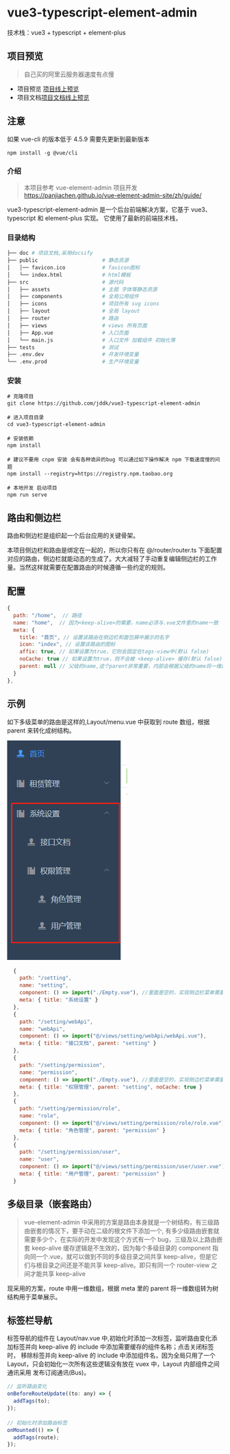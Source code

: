 # vue3-typescript-element-admin

技术栈：vue3 + typescript + element-plus

## 项目预览

> 自己买的阿里云服务器速度有点慢

- 项目预览 <a href="http://jddk.ren:8088" target="_blank">项目线上预览</a>
- 项目文档<a href="http://jddk.ren:8089" target="_blank">项目文档线上预览</a>

## 注意

如果 vue-cli 的版本低于 4.5.9 需要先更新到最新版本

```
npm install -g @vue/cli
```

### 介绍

> 本项目参考 vue-element-admin 项目开发 https://panjiachen.github.io/vue-element-admin-site/zh/guide/

vue3-typescript-element-admin 是一个后台前端解决方案，它基于 vue3、typescript 和 element-plus 实现。
它使用了最新的前端技术栈，

### 目录结构

```bash
├── doc # 项目文档,采用docsify
├── public                     # 静态资源
│   │── favicon.ico            # favicon图标
│   └── index.html             # html模板
├── src                        # 源代码
│   ├── assets                 # 主题 字体等静态资源
│   ├── components             # 全局公用组件
│   ├── icons                  # 项目所有 svg icons
│   ├── layout                 # 全局 layout
│   ├── router                 # 路由
│   ├── views                  # views 所有页面
│   ├── App.vue                # 入口页面
│   └── main.js                # 入口文件 加载组件 初始化等
├── tests                      # 测试
├── .env.dev                   # 开发环境变量
└── .env.prod                  # 生产环境变量
```

### 安装

```
# 克隆项目
git clone https://github.com/jddk/vue3-typescript-element-admin

# 进入项目目录
cd vue3-typescript-element-admin

# 安装依赖
npm install

# 建议不要用 cnpm 安装 会有各种诡异的bug 可以通过如下操作解决 npm 下载速度慢的问题
npm install --registry=https://registry.npm.taobao.org

# 本地开发 启动项目
npm run serve
```

## 路由和侧边栏

路由和侧边栏是组织起一个后台应用的关键骨架。

本项目侧边栏和路由是绑定在一起的，所以你只有在 @/router/router.ts 下面配置对应的路由，侧边栏就能动态的生成了。大大减轻了手动重复编辑侧边栏的工作量。当然这样就需要在配置路由的时候遵循一些约定的规则。

## 配置

```javascript
{
  path: "/home",  // 路径
  name: "home",  // 因为<keep-alive>的需要，name必须与.vue文件里的name一致
  meta: {
    title: "首页", // 设置该路由在侧边栏和面包屑中展示的名字
    icon: "index", // 设置该路由的图标
    affix: true, // 如果设置为true，它则会固定在tags-view中(默认 false)
    noCache: true // 如果设置为true，则不会被 <keep-alive> 缓存(默认 false)
    parent: null // 父级的name,这个parent非常重要，内部会根据父级的name将一维数组转换为树结构的菜单
  }
},
```

## 示例

如下多级菜单的路由是这样的,Layout/menu.vue 中获取到 route 数组，根据 parent 来转化成树结构。

![](./doc/img/route.png)

```javascript
  {
    path: "/setting",
    name: "setting",
    component: () => import("./Empty.vue"), //里面是空的，实现侧边栏菜单需要
    meta: { title: "系统设置" }
  },
  {
    path: "/setting/webApi",
    name: "webApi",
    component: () => import("@/views/setting/webApi/webApi.vue"),
    meta: { title: "接口文档", parent: "setting" }
  },
  {
    path: "/setting/permission",
    name: "permission",
    component: () => import("./Empty.vue"), //里面是空的，实现侧边栏菜单需要
    meta: { title: "权限管理", parent: "setting", noCache: true }
  },
  {
    path: "/setting/permission/role",
    name: "role",
    component: () => import("@/views/setting/permission/role/role.vue"),
    meta: { title: "角色管理", parent: "permission" }
  },
  {
    path: "/setting/permission/user",
    name: "user",
    component: () => import("@/views/setting/permission/user/user.vue"),
    meta: { title: "用户管理", parent: "permission" }
  }
```

## 多级目录（嵌套路由）

> vue-element-admin 中采用的方案是路由本身就是一个树结构，有三级路由嵌套的情况下，要手动在二级的根文件下添加一个<router-view>,
> 有多少级路由嵌套就需要多少个<router-view>，在实际的开发中发现这个方式有一个 bug，三级及以上路由嵌套 keep-alive 缓存逻辑是不生效的，因为每个多级目录的 component 指向同一个.vue，就可以做到不同的多级目录之间共享 keep-alive，但是它们与根目录之间还是不能共享 keep-alive。即只有同一个 router-view 之间才能共享 keep-alive

现采用的方案，route 中用一维数组，根据 meta 里的 parent 将一维数组转为树结构用于菜单展示。

## 标签栏导航

标签导航的组件在 Layout/nav.vue 中,初始化时添加一次标签，监听路由变化添加标签并向 keep-alive 的 include 中添加需要缓存的组件名称；点击关闭标签时，
移除标签并向 keep-alive 的 include 中添加组件名，因为全局只用了一个 Layout，只会初始化一次所有这些逻辑没有放在 vuex 中，Layout 内部组件之间通讯采用
发布订阅通讯(Bus)。

```javascript
// 监听路由变化
onBeforeRouteUpdate((to: any) => {
  addTags(to);
});

// 初始化时添加路由标签
onMounted(() => {
  addTags(route);
});
```
